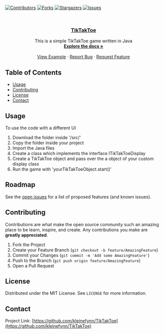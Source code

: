 <!--
*** Thanks for checking out this README Template. If you have a suggestion that would
*** make this better, please fork the repo and create a pull request or simply open
*** an issue with the tag "enhancement".
*** Thanks again! Now go create something AMAZING! :D
***
***
***
*** To avoid retyping too much info. Do a search and replace for the following:
*** github_username, repo, twitter_handle, email
-->





<!-- PROJECT SHIELDS -->
<!--
*** I'm using markdown "reference style" links for readability.
*** Reference links are enclosed in brackets [ ] instead of parentheses ( ).
*** See the bottom of this document for the declaration of the reference variables
*** for contributors-url, forks-url, etc. This is an optional, concise syntax you may use.
*** https://www.markdownguide.org/basic-syntax/#reference-style-links
-->
[![Contributors][contributors-shield]][contributors-url]
[![Forks][forks-shield]][forks-url]
[![Stargazers][stars-shield]][stars-url]
[![Issues][issues-shield]][issues-url]



<!-- PROJECT LOGO -->
<br />
<p align="center">
  <a href="https://github.com/kleinefynn/TikTakToe">
    <h3 align="center">TikTakToe</h3>
  </a>

  <p align="center">
    This is a simple TikTakToe game written in Java
    <br />
    <a href="https://github.com/kleinefynn/TikTakToe"><strong>Explore the docs »</strong></a>
    <br />
    <br />
    <a href="https://github.com/kleinefynn/TikTakToe/tree/master/examples/simple%20console%20tiktaktoe">View Example</a>
    ·
    <a href="https://github.com/kleinefynn/TikTakToe/issues">Report Bug</a>
    ·
    <a href="https://github.com/kleinefynn/TikTakToe/issues">Request Feature</a>
  </p>
</p>



<!-- TABLE OF CONTENTS -->
## Table of Contents

* [Usage](#usage)
* [Contributing](#contributing)
* [License](#license)
* [Contact](#contact)

<!-- USAGE EXAMPLES -->
## Usage

To use the code with a different UI
1. Download the folder inside '/src/'
2. Copy the folder inside your project
3. Import the Java files
4. Create a class which implements the interface ITikTakToeDisplay
5. Create a TikTakToe object and pass over the a object of your custom display class
6. Run the game with 'yourTikTakToeObject.start()' 



<!-- ROADMAP -->
## Roadmap

See the [open issues](https://github.com/kleinefynn/TikTakToe/issues) for a list of proposed features (and known issues).



<!-- CONTRIBUTING -->
## Contributing

Contributions are what make the open source community such an amazing place to be learn, inspire, and create. Any contributions you make are **greatly appreciated**.

1. Fork the Project
2. Create your Feature Branch (`git checkout -b feature/AmazingFeature`)
3. Commit your Changes (`git commit -m 'Add some AmazingFeature'`)
4. Push to the Branch (`git push origin feature/AmazingFeature`)
5. Open a Pull Request



<!-- LICENSE -->
## License

Distributed under the MIT License. See `LICENSE` for more information.



<!-- CONTACT -->
## Contact

Project Link: [https://github.com/kleinefynn/TikTakToe](https://github.com/kleinefynn/TikTakToe)





<!-- MARKDOWN LINKS & IMAGES -->
<!-- https://www.markdownguide.org/basic-syntax/#reference-style-links -->
[contributors-shield]: https://img.shields.io/github/contributors/kleinefynn/tiktaktoe.svg?style=flat-square
[forks-shield]: https://img.shields.io/github/forks/kleinefynn/tiktaktoe.svg?style=flat-square
[stars-shield]: https://img.shields.io/github/stars/kleinefynn/TikTakToe.svg?style=flat-square
[issues-shield]: https://img.shields.io/github/issues/kleinefynn/tiktaktoe.svg?style=flat-square
[license-shield]: https://img.shields.io/github/license/kleinefynn/tiktaktoe.svg?style=flat-square

[contributors-url]: https://github.com/kleinefynn/TikTakToe/graphs/contributors
[forks-url]: https://github.com/kleinefynn/TikTakToe/network/members
[stars-url]: https://github.com/kleinefynn/TikTakToe/stargazers
[issues-url]: https://github.com/kleinefynn/TikTakToe/issues
[license-url]: https://github.com/kleinefynn/TikTakToe/blob/master/LICENSE.txt